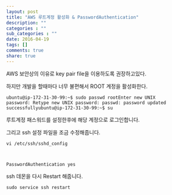 ```yaml
---
layout: post
title: "AWS 루트계정 활성화 & PasswordAuthentication"
description: ""
categories : ""
sub_categories : ""
date: 2016-04-19
tags: []
comments: true
share: true
---
```


AWS 보안상의 이유로 key pair file을 이용하도록 권장하고있다.

하지만 개발을 할때마다 너무 불편해서 ROOT 계정을 활성화한다.

  

    ubuntu@ip-172-31-30-99:~$ sudo passwd rootEnter new UNIX password: Retype new UNIX password: passwd: password updated successfullyubuntu@ip-172-31-30-99:~$ su

  

루트계정 패스워드를 설정한후에 해당 계정으로 로그인합니다.

그리고 ssh 설정 파일을 조금 수정해줍니다.

  

    vi /etc/ssh/sshd_config

  

    PasswordAuthentication yes

  

ssh 데몬을 다시 Restart 해줍니다.

    sudo service ssh restart

  
  
  

  

